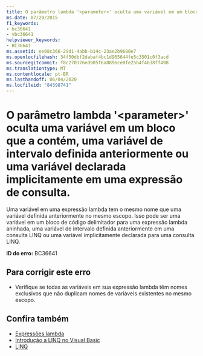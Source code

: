 ```yaml
---
title: O parâmetro lambda '<parameter>' oculta uma variável em um bloco que a contém, uma variável de intervalo definida anteriormente ou uma variável declarada implicitamente em uma expressão de consulta.
ms.date: 07/20/2015
f1_keywords:
- bc36641
- vbc36641
helpviewer_keywords:
- BC36641
ms.assetid: ee08c366-29d1-4abb-b14c-23ae2b9680e7
ms.openlocfilehash: 34f50dbf2dabaf4bc1d965644fe5c3501c0f3acd
ms.sourcegitcommit: f8c270376ed905f6a8896ce0fe25b4f4b38ff498
ms.translationtype: MT
ms.contentlocale: pt-BR
ms.lasthandoff: 06/04/2020
ms.locfileid: "84398741"
---
```

# <a name="lambda-parameter-parameter-hides-a-variable-in-an-enclosing-block-a-previously-defined-range-variable-or-an-implicitly-declared-variable-in-a-query-expression"></a>O parâmetro lambda '\<parameter>' oculta uma variável em um bloco que a contém, uma variável de intervalo definida anteriormente ou uma variável declarada implicitamente em uma expressão de consulta.
Uma variável em uma expressão lambda tem o mesmo nome que uma variável definida anteriormente no mesmo escopo. Isso pode ser uma variável em um bloco de código delimitador para uma expressão lambda aninhada, uma variável de intervalo definida anteriormente em uma consulta LINQ ou uma variável implicitamente declarada para uma consulta LINQ.  
  
 **ID do erro:** BC36641  
  
## <a name="to-correct-this-error"></a>Para corrigir este erro  
  
- Verifique se todas as variáveis em sua expressão lambda têm nomes exclusivos que não duplicam nomes de variáveis existentes no mesmo escopo.  
  
## <a name="see-also"></a>Confira também

- [Expressões lambda](../programming-guide/language-features/procedures/lambda-expressions.md)
- [Introdução a LINQ no Visual Basic](../programming-guide/language-features/linq/introduction-to-linq.md)
- [LINQ](../programming-guide/language-features/linq/index.md)
